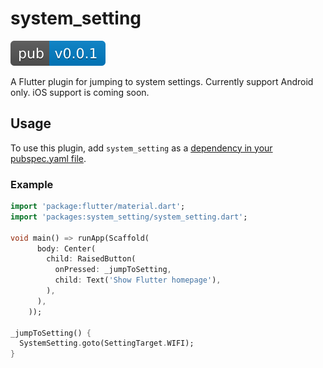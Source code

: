 # system_setting

[![pub package](version_image.svg)](https://pub.dartlang.org/packages/system_setting)

A Flutter plugin for jumping to system settings. Currently support Android only. iOS support is coming soon.

## Usage

To use this plugin, add `system_setting` as a [dependency in your pubspec.yaml file](https://flutter.io/platform-plugins/).

### Example

```dart
import 'package:flutter/material.dart';
import 'packages:system_setting/system_setting.dart';

void main() => runApp(Scaffold(
      body: Center(
        child: RaisedButton(
          onPressed: _jumpToSetting,
          child: Text('Show Flutter homepage'),
        ),
      ),
    ));

_jumpToSetting() {
  SystemSetting.goto(SettingTarget.WIFI);
}
```